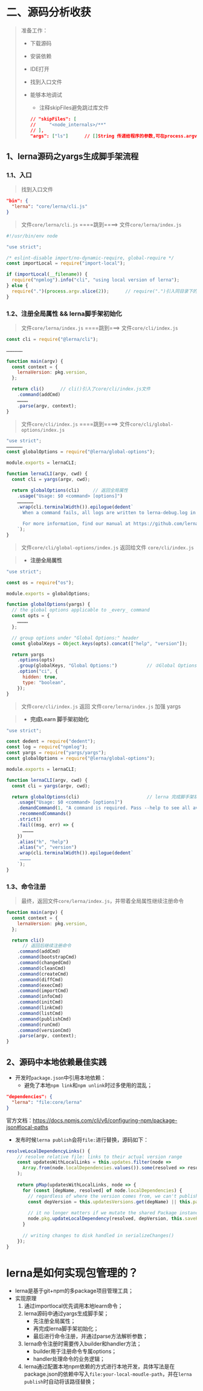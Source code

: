 # 二、源码分析收获

> 准备工作：
>
> * 下载源码
>
> * 安装依赖
>
> * IDE打开
>
> * 找到入口文件
>
> * 能够本地调试
>
>   * 注释skipFiles避免跳过库文件
>
>   ```json
>   // "skipFiles": [
>   //     "<node_internals>/**"
>   // ],
>   "args": ["ls"]		// []String 传递给程序的参数,可在process.argv拿到
>   ```

## 1、lerna源码之yargs生成脚手架流程

### 1.1、入口

>  找到入口文件

```json
"bin": {
  "lerna": "core/lerna/cli.js"
}
```

>  文件`core/lerna/cli.js`  ====跳到====>  文件`core/lerna/index.js`

```js
#!/usr/bin/env node

"use strict";

/* eslint-disable import/no-dynamic-require, global-require */
const importLocal = require("import-local");

if (importLocal(__filename)) {
  require("npmlog").info("cli", "using local version of lerna");
} else {
  require(".")(process.argv.slice(2));		// require(".")引入同目录下的index.js相当于require("./index.js");
}
```

### 1.2、注册全局属性  &&  lerna脚手架初始化

> 文件`core/lerna/index.js`  ====跳到===> 文件`core/cli/index.js`

```js
const cli = require("@lerna/cli");

………………

function main(argv) {
  const context = {
    lernaVersion: pkg.version,
  };

  return cli()		// cli()引入了core/cli/index.js文件
  	.command(addCmd)
    …………
    .parse(argv, context);
}
```

> 文件`core/cli/index.js`   ====跳到====>  文件`core/cli/global-options/index.js`

```js
"use strict";
………………
const globalOptions = require("@lerna/global-options");

module.exports = lernaCLI;

function lernaCLI(argv, cwd) {
  const cli = yargs(argv, cwd);

  return globalOptions(cli)		// 返回全局属性
    .usage("Usage: $0 <command> [options]")
    ………………
    .wrap(cli.terminalWidth()).epilogue(dedent`
      When a command fails, all logs are written to lerna-debug.log in the current working directory.

      For more information, find our manual at https://github.com/lerna/lerna
    `);
}
```

> 文件`core/cli/global-options/index.js`   返回给文件  `core/cli/index.js`

> * **注册全局属性**

```js
"use strict";

const os = require("os");

module.exports = globalOptions;

function globalOptions(yargs) {
  // the global options applicable to _every_ command
  const opts = {
    …………
  };

  // group options under "Global Options:" header
  const globalKeys = Object.keys(opts).concat(["help", "version"]);

  return yargs
    .options(opts)														// ①定义全局options
    .group(globalKeys, "Global Options:")			// ②Global Options分组
    .option("ci", {														// ③定义隐藏属性逻辑
      hidden: true,
      type: "boolean",
    });
}
```

> 文件`core/cli/index.js`   返回  文件`core/lerna/index.js` 加强 yargs

> * **完成Learn 脚手架初始化**

```js
"use strict";

const dedent = require("dedent");
const log = require("npmlog");
const yargs = require("yargs/yargs");
const globalOptions = require("@lerna/global-options");

module.exports = lernaCLI;

function lernaCLI(argv, cwd) {
  const cli = yargs(argv, cwd);

  return globalOptions(cli)							// lerna 完成脚手架初始化
    .usage("Usage: $0 <command> [options]")
    .demandCommand(1, "A command is required. Pass --help to see all available commands and options.")
    .recommendCommands()
    .strict()
    .fail((msg, err) => {
      …………
    })
    .alias("h", "help")
    .alias("v", "version")
    .wrap(cli.terminalWidth()).epilogue(dedent`
     …………
    `);
}
```

### 1.3、命令注册

> 最终，返回文件`core/lerna/index.js`，并带着全局属性继续注册命令

```js
function main(argv) {
  const context = {
    lernaVersion: pkg.version,
  };

  return cli()
	  // 返回后继续注册命令
    .command(addCmd)
    .command(bootstrapCmd)
    .command(changedCmd)
    .command(cleanCmd)
    .command(createCmd)
    .command(diffCmd)
    .command(execCmd)
    .command(importCmd)
    .command(infoCmd)
    .command(initCmd)
    .command(linkCmd)
    .command(listCmd)
    .command(publishCmd)
    .command(runCmd)
    .command(versionCmd)
    .parse(argv, context);
}
```

## 2、源码中本地依赖最佳实践

* 开发时`package.json`中引用本地依赖：
  * 避免了本地`npm link`和`npm unlink`时过多使用的混乱；

```json
"dependencies": {
  "lerna": "file:core/lerna"
}
```

官方文档：https://docs.npmjs.com/cli/v6/configuring-npm/package-json#local-paths

* 发布时候`lerna publish`会将`file:`进行替换，源码如下：

```js
resolveLocalDependencyLinks() {
    // resolve relative file: links to their actual version range
    const updatesWithLocalLinks = this.updates.filter(node =>
      Array.from(node.localDependencies.values()).some(resolved => resolved.type === "directory")
    );
    
    return pMap(updatesWithLocalLinks, node => {
      for (const [depName, resolved] of node.localDependencies) {
        // regardless of where the version comes from, we can't publish "file:../sibling-pkg" specs
        const depVersion = this.updatesVersions.get(depName) || this.packageGraph.get(depName).pkg.version;
    
        // it no longer matters if we mutate the shared Package instance
        node.pkg.updateLocalDependency(resolved, depVersion, this.savePrefix);
      }
    
      // writing changes to disk handled in serializeChanges()
    });
}
```

# lerna是如何实现包管理的？

* lerna是基于git+npm的多package项目管理工具；
* 实现原理
  1. 通过importlocal优先调用本地learn命令；
  2. lerna源码中通过yargs生成脚手架；
     * 先注册全局属性；
     * 再完成lerna脚手架初始化；
     * 最后进行命令注册，并通过parse方法解析参数；
  3. lerna命令注册时需要传入builder和handler方法；
     * builder用于注册命令专属options；
     * handler处理命令的业务逻辑；
  4. lerna通过配置本地npm依赖的方式进行本地开发，具体写法是在package.json的依赖中写入`file:your-local-moudle-path`，并在`lerna publish`时自动将该路径替换；